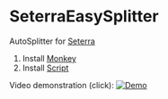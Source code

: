 # SeterraEasySplitter
AutoSplitter for [Seterra](https://www.geoguessr.com/seterra/)

1) Install [Monkey](https://www.tampermonkey.net/index.php?ext=dhdg&browser=chrome)
2) Install [Script](https://github.com/dphdmn/SeterraEasySplitter/raw/main/ses.user.js)

Video demonstration (click):
[![Demo](https://img.youtube.com/vi/aXSkXM8S2jc/maxresdefault.jpg)](https://www.youtube.com/watch?v=aXSkXM8S2jc)
